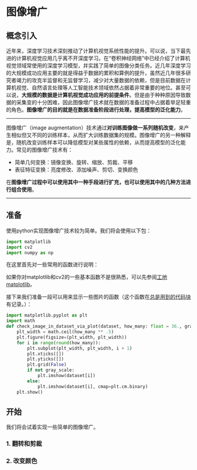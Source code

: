 # 图像增广

## 概念引入

近年来，深度学习技术深刻推动了计算机视觉系统性能的提升。可以说，当下最先进的计算机视觉应用几乎离不开深度学习。在“卷积神经网络”中已经介绍了计算机视觉领域常使用的深度学习模型，并实践了简单的图像分类任务。近几年深度学习的大规模成功应用主要的就是得益于数据的累积和算例的提升，虽然近几年很多研究者竭力的攻克半监督和无监督学习，减少对大量数据的依赖，但是目前数据在计算机视觉、自然语言处理等人工智能技术领域依然占据着非常重要的地位。甚至可以说，**大规模的数据是计算机视觉成功应用的前提条件**。但是由于种种原因导致数据的采集变的十分困难，因此图像增广技术就在数据的准备过程中占据着举足轻重的角色。**图像增广的目的就是在数据准备阶段进行处理，提高模型的泛化能力**。

---

图像增广（image augmentation）技术通过**对训练图像做一系列随机改变**，来产生相似但又不同的训练样本，从而扩大训练数据集的规模。图像增广的另一种解释是，随机改变训练样本可以降低模型对某些属性的依赖，从而提高模型的泛化能力。常见的图像增广技术有：

- 简单几何变换：镜像变换、旋转、缩放、剪裁、平移
- 表征特征变换：亮度修改、添加噪声、剪切、变换颜色

在**图像增广过程中可以使用其中一种手段进行扩充，也可以使用其中的几种方法进行组合使用**。

---

## 准备

使用python实现图像增广技术较为简单。我们将会使用以下包：

```python
import matplotlib
import cv2
import numpy as np
```

在这里首先对一些常用的函数进行说明：

如果你对matplotlib和cv2的一些基本函数不是很熟悉，可以先参阅[工地matplotlib](../appendix/[2]introducing-matplotlib.md)。

接下来我们准备一段可以用来显示一些图片的函数（这个函数在[总是用到的代码块](../[1]appendix/similar-codeblocks.md)有记录。）：

```python
import matplotlib.pyplot as plt
import math
def check_image_in_dataset_via_plot(dataset, how_many: float = 36., gray_scale=False):
    plt_width = math.ceil(how_many ** .5)
    plt.figure(figsize=(plt_width, plt_width))
    for i in range(round(how_many)):
        plt.subplot(plt_width, plt_width, i + 1)
        plt.xticks([])
        plt.yticks([])
        plt.grid(False)
        if not gray_scale:
            plt.imshow(dataset[i])
        else:
            plt.imshow(dataset[i], cmap=plt.cm.binary)
    plt.show()
```

## 开始

我们将会试着实现一些简单的图像增广。

### 1. 翻转和剪裁



### 2. 改变颜色
